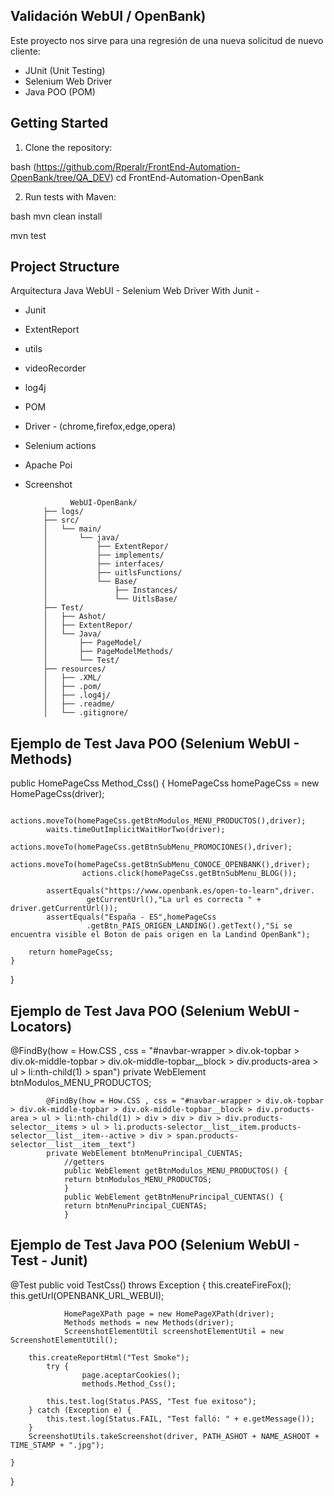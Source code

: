 ## Validación WebUI / OpenBank)

Este proyecto nos sirve para una regresión de una nueva solicitud de nuevo cliente:

- JUnit (Unit Testing)
- Selenium Web Driver
- Java POO (POM)

## Getting Started

1. Clone the repository:

bash
(https://github.com/Rperalr/FrontEnd-Automation-OpenBank/tree/QA_DEV)
cd FrontEnd-Automation-OpenBank

2. Run tests with Maven:

bash
mvn clean install

mvn test

##  Project Structure

Arquitectura Java WebUI - Selenium Web Driver With Junit -  
- Junit
- ExtentReport
- utils
- videoRecorder
- log4j
- POM
- Driver - (chrome,firefox,edge,opera)
- Selenium actions
- Apache Poi
- Screenshot
  
                WebUI-OpenBank/
          ├── logs/
          ├── src/
          │   └── main/
          │       └── java/
          │           ├── ExtentRepor/
          │           ├── implements/
          │           ├── interfaces/
          │           ├── uitlsFunctions/
          │           └── Base/
          │               ├── Instances/
          │               └── UitlsBase/
          ├── Test/
          │   ├── Ashot/
          │   ├── ExtentRepor/
          │   └── Java/
          │       ├── PageModel/
          │       ├── PageModelMethods/
          │       └── Test/
          ├── resources/
          │   ├── .XML/
          │   ├── .pom/
          │   ├── .log4j/
          │   ├── .readme/
          │   └── .gitignore/
  
##  Ejemplo de Test Java POO (Selenium WebUI - Methods)
 public HomePageCss Method_Css() {
        HomePageCss homePageCss = new HomePageCss(driver);
        
            actions.moveTo(homePageCss.getBtnModulos_MENU_PRODUCTOS(),driver);
            waits.timeOutImplicitWaitHorTwo(driver);
                    actions.moveTo(homePageCss.getBtnSubMenu_PROMOCIONES(),driver);
                    actions.moveTo(homePageCss.getBtnSubMenu_CONOCE_OPENBANK(),driver);
                    actions.click(homePageCss.getBtnSubMenu_BLOG());

            assertEquals("https://www.openbank.es/open-to-learn",driver.
                     getCurrentUrl(),"La url es correcta " + driver.getCurrentUrl());
            assertEquals("España - ES",homePageCss
                     .getBtn_PAIS_ORIGEN_LANDING().getText(),"Si se encuentra visible el Boton de pais origen en la Landind OpenBank");

        return homePageCss;
    }
}

##  Ejemplo de Test Java POO (Selenium WebUI - Locators)
  @FindBy(how = How.CSS , css = "#navbar-wrapper > div.ok-topbar > div.ok-middle-topbar > div.ok-middle-topbar__block > div.products-area > ul > li:nth-child(1) > span")
        private WebElement btnModulos_MENU_PRODUCTOS;
        
            @FindBy(how = How.CSS , css = "#navbar-wrapper > div.ok-topbar > div.ok-middle-topbar > div.ok-middle-topbar__block > div.products-area > ul > li:nth-child(1) > div > div > div > div.products-selector__items > ul > li.products-selector__list__item.products-    selector__list__item--active > div > span.products-selector__list__item__text")
            private WebElement btnMenuPrincipal_CUENTAS;
                //getters
                public WebElement getBtnModulos_MENU_PRODUCTOS() {
                return btnModulos_MENU_PRODUCTOS;
                }
                public WebElement getBtnMenuPrincipal_CUENTAS() {
                return btnMenuPrincipal_CUENTAS;
                }


##  Ejemplo de Test Java POO (Selenium WebUI - Test - Junit)
@Test
    public void TestCss() throws Exception {
        this.createFireFox();
            this.getUrl(OPENBANK_URL_WEBUI);
            
                HomePageXPath page = new HomePageXPath(driver);
                Methods methods = new Methods(driver);
                ScreenshotElementUtil screenshotElementUtil = new ScreenshotElementUtil();

        this.createReportHtml("Test Smoke");
            try {
                    page.aceptarCookies();
                    methods.Method_Css();

            this.test.log(Status.PASS, "Test fue exitoso");
        } catch (Exception e) {
            this.test.log(Status.FAIL, "Test falló: " + e.getMessage());
        }
        ScreenshotUtils.takeScreenshot(driver, PATH_ASHOT + NAME_ASHOOT + TIME_STAMP + ".jpg");

    }
}

